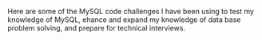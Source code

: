 
Here are some of the MySQL code challenges I have been using to 
test my knowledge of MySQL, ehance and expand my knowledge of 
data base problem solving, and prepare for technical interviews.
